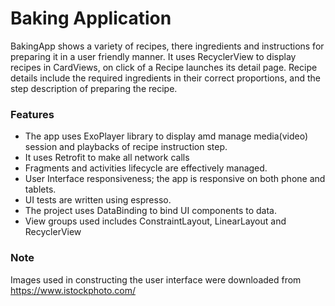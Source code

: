 # Baking Application
BakingApp shows a variety of recipes, there ingredients and instructions for preparing it in a user friendly manner.
It uses RecyclerView to display recipes in CardViews, on click of a Recipe launches its detail page.
Recipe details include the required ingredients in their correct proportions, and the step description of preparing the recipe.

### **Features**
- The app uses ExoPlayer library to display amd manage media(video) session and playbacks of recipe instruction step.
- It uses Retrofit to make all network calls
- Fragments and activities lifecycle are effectively managed.
- User Interface responsiveness; the app is responsive on both phone and tablets.
- UI tests are written using espresso.
- The project uses DataBinding to bind UI components to data.
- View groups used includes ConstraintLayout, LinearLayout and RecyclerView

### **Note**
Images used in constructing the user interface were downloaded from https://www.istockphoto.com/